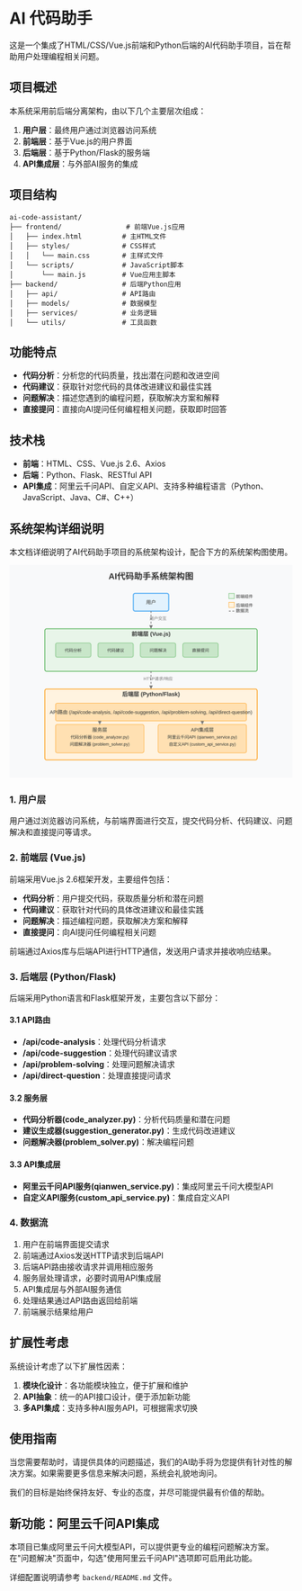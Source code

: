 # AI 代码助手

这是一个集成了HTML/CSS/Vue.js前端和Python后端的AI代码助手项目，旨在帮助用户处理编程相关问题。

## 项目概述

本系统采用前后端分离架构，由以下几个主要层次组成：

1. **用户层**：最终用户通过浏览器访问系统
2. **前端层**：基于Vue.js的用户界面
3. **后端层**：基于Python/Flask的服务端
4. **API集成层**：与外部AI服务的集成

## 项目结构

```
ai-code-assistant/
├── frontend/                # 前端Vue.js应用
│   ├── index.html          # 主HTML文件
│   ├── styles/             # CSS样式
│   │   └── main.css        # 主样式文件
│   └── scripts/            # JavaScript脚本
│       └── main.js         # Vue应用主脚本
├── backend/                # 后端Python应用
│   ├── api/                # API路由
│   ├── models/             # 数据模型
│   ├── services/           # 业务逻辑
│   └── utils/              # 工具函数
```

## 功能特点

- **代码分析**：分析您的代码质量，找出潜在问题和改进空间
- **代码建议**：获取针对您代码的具体改进建议和最佳实践
- **问题解决**：描述您遇到的编程问题，获取解决方案和解释
- **直接提问**：直接向AI提问任何编程相关问题，获取即时回答

## 技术栈

- **前端**：HTML、CSS、Vue.js 2.6、Axios
- **后端**：Python、Flask、RESTful API
- **API集成**：阿里云千问API、自定义API、支持多种编程语言（Python、JavaScript、Java、C#、C++）

## 系统架构详细说明

本文档详细说明了AI代码助手项目的系统架构设计，配合下方的系统架构图使用。

![系统架构图](system_architecture.svg)


### 1. 用户层

用户通过浏览器访问系统，与前端界面进行交互，提交代码分析、代码建议、问题解决和直接提问等请求。

### 2. 前端层 (Vue.js)

前端采用Vue.js 2.6框架开发，主要组件包括：

- **代码分析**：用户提交代码，获取质量分析和潜在问题
- **代码建议**：获取针对代码的具体改进建议和最佳实践
- **问题解决**：描述编程问题，获取解决方案和解释
- **直接提问**：向AI提问任何编程相关问题

前端通过Axios库与后端API进行HTTP通信，发送用户请求并接收响应结果。

### 3. 后端层 (Python/Flask)

后端采用Python语言和Flask框架开发，主要包含以下部分：

#### 3.1 API路由

- **/api/code-analysis**：处理代码分析请求
- **/api/code-suggestion**：处理代码建议请求
- **/api/problem-solving**：处理问题解决请求
- **/api/direct-question**：处理直接提问请求

#### 3.2 服务层

- **代码分析器(code_analyzer.py)**：分析代码质量和潜在问题
- **建议生成器(suggestion_generator.py)**：生成代码改进建议
- **问题解决器(problem_solver.py)**：解决编程问题

#### 3.3 API集成层

- **阿里云千问API服务(qianwen_service.py)**：集成阿里云千问大模型API
- **自定义API服务(custom_api_service.py)**：集成自定义API

### 4. 数据流

1. 用户在前端界面提交请求
2. 前端通过Axios发送HTTP请求到后端API
3. 后端API路由接收请求并调用相应服务
4. 服务层处理请求，必要时调用API集成层
5. API集成层与外部AI服务通信
6. 处理结果通过API路由返回给前端
7. 前端展示结果给用户

## 扩展性考虑

系统设计考虑了以下扩展性因素：

1. **模块化设计**：各功能模块独立，便于扩展和维护
2. **API抽象**：统一的API接口设计，便于添加新功能
3. **多API集成**：支持多种AI服务API，可根据需求切换

## 使用指南

当您需要帮助时，请提供具体的问题描述，我们的AI助手将为您提供有针对性的解决方案。如果需要更多信息来解决问题，系统会礼貌地询问。

我们的目标是始终保持友好、专业的态度，并尽可能提供最有价值的帮助。

## 新功能：阿里云千问API集成

本项目已集成阿里云千问大模型API，可以提供更专业的编程问题解决方案。在"问题解决"页面中，勾选"使用阿里云千问API"选项即可启用此功能。

详细配置说明请参考 `backend/README.md` 文件。